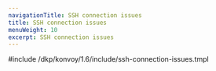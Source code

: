 ```yaml
---
navigationTitle: SSH connection issues
title: SSH connection issues
menuWeight: 10
excerpt: SSH connection issues
---
```


<!-- markdownlint-disable MD018 -->

#include /dkp/konvoy/1.6/include/ssh-connection-issues.tmpl

